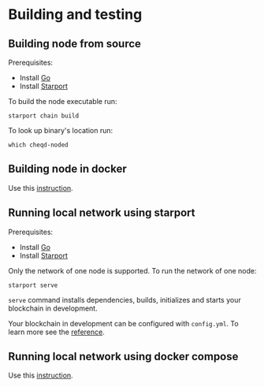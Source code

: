# Building and testing

## Building node from source

Prerequisites:

* Install [Go](https://golang.org/doc/install)
* Install [Starport](https://docs.starport.network/guide/install.html)

To build the node executable run:

```text
starport chain build
```

To look up binary's location run:

```text
which cheqd-noded
```

## Building node in docker

Use this [instruction](../docker/cheqd_node.md).

## Running local network using starport

Prerequisites:

* Install [Go](https://golang.org/doc/install)
* Install [Starport](https://docs.starport.network/guide/install.html)

Only the network of one node is supported. To run the network of one node:

```text
starport serve
```

`serve` command installs dependencies, builds, initializes and starts your blockchain in development.

Your blockchain in development can be configured with `config.yml`. To learn more see the [reference](https://github.com/tendermint/starport#documentation).

## Running local network using docker compose

Use this [instruction](../test/networks/docker_compose.md).

